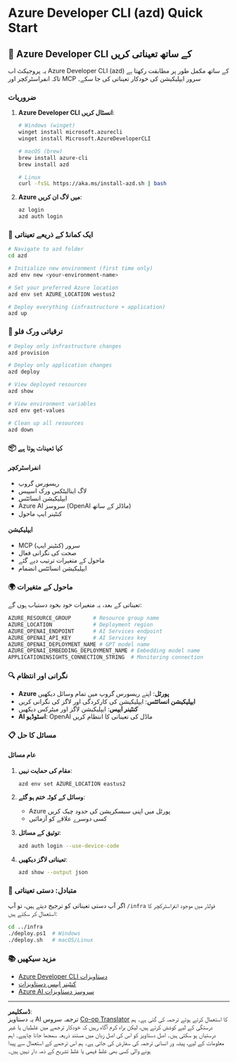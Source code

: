 <!--
CO_OP_TRANSLATOR_METADATA:
{
  "original_hash": "3ef1c97c5c40577da3be422d29276383",
  "translation_date": "2025-09-30T12:20:07+00:00",
  "source_file": "azd/README.md",
  "language_code": "ur"
}
-->
# Azure Developer CLI (azd) Quick Start

## 🚀 Azure Developer CLI کے ساتھ تعیناتی کریں

یہ پروجیکٹ اب Azure Developer CLI (azd) کے ساتھ مکمل طور پر مطابقت رکھتا ہے تاکہ انفراسٹرکچر اور MCP سرور ایپلیکیشن کی خودکار تعیناتی کی جا سکے۔

### ضروریات

1. **Azure Developer CLI انسٹال کریں**:
   ```bash
   # Windows (winget)
   winget install microsoft.azurecli
   winget install Microsoft.AzureDeveloperCLI
   
   # macOS (brew)
   brew install azure-cli
   brew install azd
   
   # Linux
   curl -fsSL https://aka.ms/install-azd.sh | bash
   ```

2. **Azure میں لاگ ان کریں**:
   ```bash
   az login
   azd auth login
   ```

### 🎯 ایک کمانڈ کے ذریعے تعیناتی

```bash
# Navigate to azd folder
cd azd

# Initialize new environment (first time only)
azd env new <your-environment-name>

# Set your preferred Azure location
azd env set AZURE_LOCATION westus2

# Deploy everything (infrastructure + application)
azd up
```

### 🔧 ترقیاتی ورک فلو

```bash
# Deploy only infrastructure changes
azd provision

# Deploy only application changes  
azd deploy

# View deployed resources
azd show

# View environment variables
azd env get-values

# Clean up all resources
azd down
```

### 📦 کیا تعینات ہوتا ہے

#### **انفراسٹرکچر**
- ریسورس گروپ
- لاگ اینالیٹکس ورک اسپیس  
- ایپلیکیشن انسائٹس
- Azure AI سروسز (OpenAI ماڈلز کے ساتھ)
- کنٹینر ایپ ماحول

#### **ایپلیکیشن**
- MCP سرور (کنٹینر ایپ)
- صحت کی نگرانی فعال
- ماحول کے متغیرات ترتیب دیے گئے
- ایپلیکیشن انسائٹس انضمام

### 🌍 ماحول کے متغیرات

تعیناتی کے بعد، یہ متغیرات خود بخود دستیاب ہوں گے:

```bash
AZURE_RESOURCE_GROUP       # Resource group name
AZURE_LOCATION             # Deployment region
AZURE_OPENAI_ENDPOINT      # AI Services endpoint
AZURE_OPENAI_API_KEY       # AI Services key
AZURE_OPENAI_DEPLOYMENT_NAME # GPT model name
AZURE_OPENAI_EMBEDDING_DEPLOYMENT_NAME # Embedding model name
APPLICATIONINSIGHTS_CONNECTION_STRING  # Monitoring connection
```

### 🔍 نگرانی اور انتظام

- **Azure پورٹل**: اپنے ریسورس گروپ میں تمام وسائل دیکھیں
- **ایپلیکیشن انسائٹس**: ایپلیکیشن کی کارکردگی اور لاگز کی نگرانی کریں
- **کنٹینر ایپس**: ایپلیکیشن لاگز اور میٹرکس دیکھیں
- **AI اسٹوڈیو**: OpenAI ماڈل کی تعیناتی کا انتظام کریں

### 📋 مسائل کا حل

#### **عام مسائل**

1. **مقام کی حمایت نہیں**:
   ```bash
   azd env set AZURE_LOCATION eastus2
   ```

2. **وسائل کے کوٹہ ختم ہو گئے**:
   - Azure پورٹل میں اپنی سبسکرپشن کی حدود چیک کریں
   - کسی دوسرے علاقے کو آزمائیں

3. **توثیق کے مسائل**:
   ```bash
   azd auth login --use-device-code
   ```

4. **تعیناتی لاگز دیکھیں**:
   ```bash
   azd show --output json
   ```

### 🔄 متبادل: دستی تعیناتی

اگر آپ دستی تعیناتی کو ترجیح دیتے ہیں، تو آپ `/infra` فولڈر میں موجود انفراسٹرکچر کا استعمال کر سکتے ہیں:

```bash
cd ../infra
./deploy.ps1  # Windows
./deploy.sh   # macOS/Linux
```

### 📚 مزید سیکھیں

- [Azure Developer CLI دستاویزات](https://docs.microsoft.com/azure/developer/azure-developer-cli/)
- [کنٹینر ایپس دستاویزات](https://docs.microsoft.com/azure/container-apps/)
- [Azure AI سروسز دستاویزات](https://docs.microsoft.com/azure/ai-services/)

---

**ڈسکلیمر**:  
یہ دستاویز AI ترجمہ سروس [Co-op Translator](https://github.com/Azure/co-op-translator) کا استعمال کرتے ہوئے ترجمہ کی گئی ہے۔ ہم درستگی کے لیے کوشش کرتے ہیں، لیکن براہ کرم آگاہ رہیں کہ خودکار ترجمے میں غلطیاں یا غیر درستیاں ہو سکتی ہیں۔ اصل دستاویز کو اس کی اصل زبان میں مستند ذریعہ سمجھا جانا چاہیے۔ اہم معلومات کے لیے، پیشہ ور انسانی ترجمہ کی سفارش کی جاتی ہے۔ ہم اس ترجمے کے استعمال سے پیدا ہونے والی کسی بھی غلط فہمی یا غلط تشریح کے ذمہ دار نہیں ہیں۔